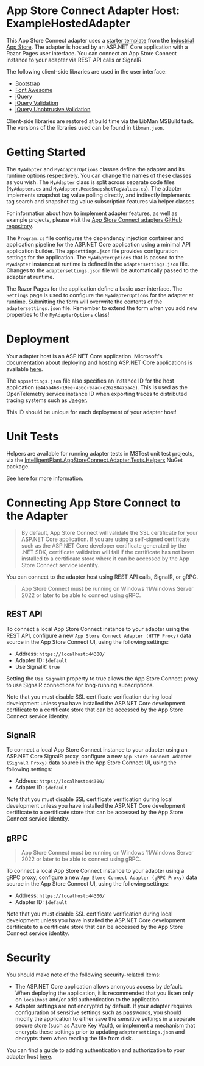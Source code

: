 ﻿# App Store Connect Adapter Host: ExampleHostedAdapter

This App Store Connect adapter uses a [starter template](https://github.com/intelligentplant/AppStoreConnect.Adapters/src/DataCore.Adapter.Templates) from the [Industrial App Store](https://appstore.intelligentplant.com). The adapter is hosted by an ASP.NET Core application with a Razor Pages user interface. You can connect an App Store Connect instance to your adapter via REST API calls or SignalR.

The following client-side libraries are used in the user interface:

- [Bootstrap](https://getbootstrap.com/)
- [Font Awesome](https://fontawesome.com/)
- [jQuery](https://jquery.com/)
- [jQuery Validation](https://jqueryvalidation.org/)
- [jQuery Unobtrusive Validation](https://github.com/aspnet/jquery-validation-unobtrusive)

Client-side libraries are restored at build time via the LibMan MSBuild task. The versions of the libraries used can be found in `libman.json`.


# Getting Started

The `MyAdapter` and `MyAdapterOptions` classes define the adapter and its runtime options respectively. You can change the names of these classes as you wish. The `MyAdapter` class is split across separate code files (`MyAdapter.cs` and `MyAdapter.ReadSnapshotTagValues.cs`). The adapter implements snapshot tag value polling directly, and indirectly implements tag search and snapshot tag value subscription features via helper classes.

For information about how to implement adapter features, as well as example projects, please visit the [App Store Connect adapters GitHub repository](https://github.com/intelligentplant/AppStoreConnect.Adapters).

The `Program.cs` file configures the dependency injection container and application pipeline for the ASP.NET Core application using a minimal API application builder. The `appsettings.json` file provides configuration settings for the application. The `MyAdapterOptions` that is passed to the `MyAdapter` instance at runtime is defined in the `adaptersettings.json` file. Changes to the `adaptersettings.json` file will be automatically passed to the adapter at runtime.

The Razor Pages for the application define a basic user interface. The `Settings` page is used to configure the `MyAdapterOptions` for the adapter at runtime. Submitting the form will overwrite the contents of the `adaptersettings.json` file. Remember to extend the form when you add new properties to the `MyAdapterOptions` class!


# Deployment

Your adapter host is an ASP.NET Core application. Microsoft's documentation about deploying and hosting ASP.NET Core applications is available [here](https://docs.microsoft.com/en-us/aspnet/core/host-and-deploy).

The `appsettings.json` file also specifies an instance ID for the host application (`e445a468-19ee-456c-9aac-e26288475a45`). This is used as the OpenTelemetry service instance ID when exporting traces to distributed tracing systems such as [Jaeger](https://jaegertracing.io).

This ID should be unique for each deployment of your adapter host!


# Unit Tests

Helpers are available for running adapter tests in MSTest unit test projects, via the [IntelligentPlant.AppStoreConnect.Adapter.Tests.Helpers](https://www.nuget.org/packages/IntelligentPlant.AppStoreConnect.Adapter.Tests.Helpers) NuGet package.

See [here](https://github.com/intelligentplant/AppStoreConnect.Adapters/src/DataCore.Adapter.Tests.Helpers) for more information.


# Connecting App Store Connect to the Adapter

> By default, App Store Connect will validate the SSL certificate for your ASP.NET Core application. If you are using a self-signed certificate such as the ASP.NET Core developer certificate generated by the .NET SDK, certificate validation will fail if the certificate has not been installed to a certificate store where it can be accessed by the App Store Connect service identity.

You can connect to the adapter host using REST API calls, SignalR, or gRPC.

> App Store Connect must be running on Windows 11/Windows Server 2022 or later to be able to connect using gRPC.


## REST API

To connect a local App Store Connect instance to your adapter using the REST API, configure a new `App Store Connect Adapter (HTTP Proxy)` data source in the App Store Connect UI, using the following settings:

- Address: `https://localhost:44300/`
- Adapter ID: `$default`
- Use SignalR: `true`

Setting the `Use SignalR` property to true allows the App Store Connect proxy to use SignalR connections for long-running subscriptions.

Note that you must disable SSL certificate verification during local development unless you have installed the ASP.NET Core development certificate to a certificate store that can be accessed by the App Store Connect service identity.


## SignalR

To connect a local App Store Connect instance to your adapter using an ASP.NET Core SignalR proxy, configure a new `App Store Connect Adapter (SignalR Proxy)` data source in the App Store Connect UI, using the following settings:

- Address: `https://localhost:44300/`
- Adapter ID: `$default`

Note that you must disable SSL certificate verification during local development unless you have installed the ASP.NET Core development certificate to a certificate store that can be accessed by the App Store Connect service identity.


## gRPC

> App Store Connect must be running on Windows 11/Windows Server 2022 or later to be able to connect using gRPC.

To connect a local App Store Connect instance to your adapter using a gRPC proxy, configure a new `App Store Connect Adapter (gRPC Proxy)` data source in the App Store Connect UI, using the following settings:

- Address: `https://localhost:44300/`
- Adapter ID: `$default`

Note that you must disable SSL certificate verification during local development unless you have installed the ASP.NET Core development certificate to a certificate store that can be accessed by the App Store Connect service identity.


# Security

You should make note of the following security-related items:

- The ASP.NET Core application allows anonyous access by default. When deploying the application, it is recommended that you listen only on `localhost` and/or add authentication to the application.
- Adapter settings are not encrypted by default. If your adapter requires configuration of sensitive settings such as passwords, you should modify the application to either save the sensitive settings in a separate secure store (such as Azure Key Vault), or implement a mechanism that encrypts these settings prior to updating `adaptersettings.json` and decrypts them when reading the file from disk.

You can find a guide to adding authentication and authorization to your adapter host [here](https://github.com/intelligentplant/AppStoreConnect.Adapters/blob/main/docs/adapter-host-authn-authz.md).
